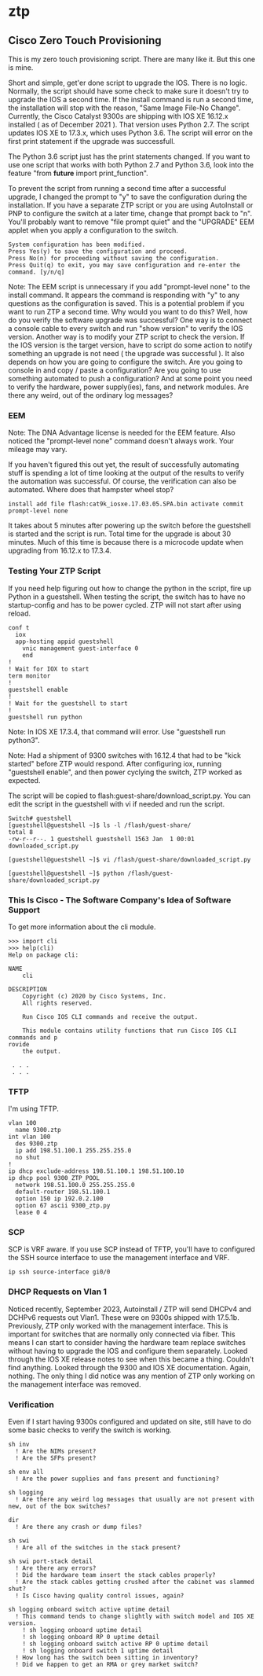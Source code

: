# ztp
## Cisco Zero Touch Provisioning

This is my zero touch provisioning script.  There are many like it.  But this one is mine.

Short and simple, get'er done script to upgrade the IOS.  There is no logic.  Normally, the script should have some check to make sure it doesn't try to upgrade the IOS a second time.  If the install command is run a second time, the installation will stop with the reason, "Same Image File-No Change".  Currently, the Cisco Catalyst 9300s are shipping with IOS XE 16.12.x installed ( as of December 2021 ).  That version uses Python 2.7.  The script updates IOS XE to 17.3.x, which uses Python 3.6.  The script will error on the first print statement if the upgrade was successfull.

The Python 3.6 script just has the print statements changed.  If you want to use one script that works with both Python 2.7 and Python 3.6, look into the feature "from __future__ import print_function".

To prevent the script from running a second time after a successful upgrade, I changed the prompt to "y" to save the configuration during the installation.  If you have a separate ZTP script or you are using AutoInstall or PNP to configure the switch at a later time, change that prompt back to "n".  You'll probably want to remove "file prompt quiet" and the "UPGRADE" EEM applet when you apply a configuration to the switch.

```
System configuration has been modified.
Press Yes(y) to save the configuration and proceed.
Press No(n) for proceeding without saving the configuration.
Press Quit(q) to exit, you may save configuration and re-enter the command. [y/n/q]
```

Note:  The EEM script is unnecessary if you add "prompt-level none" to the install command.  It appears the command is responding with "y" to any questions as the configuration is saved.  This is a potential problem if you want to run ZTP a second time.  Why would you want to do this?  Well, how do you verify the software upgrade was successful?  One way is to connect a console cable to every switch and run "show version" to verify the IOS version.  Another way is to modify your ZTP script to check the version.  If the IOS version is the target version, have to script do some action to notify something an upgrade is not need ( the upgrade was successful ).  It also depends on how you are going to configure the switch.  Are you going to console in and copy / paste a configuration?  Are you going to use something automated to push a configuration?  And at some point you need to verify the hardware, power supply(ies), fans, and network modules.  Are there any weird, out of the ordinary log messages?

### EEM

Note:  The DNA Advantage license is needed for the EEM feature.  Also noticed the "prompt-level none" command doesn't always work.  Your mileage may vary.

If you haven't figured this out yet, the result of successfully automating stuff is spending a lot of time looking at the output of the results to verify the automation was successful.  Of course, the verification can also be automated.  Where does that hampster wheel stop?

```
install add file flash:cat9k_iosxe.17.03.05.SPA.bin activate commit prompt-level none
```

It takes about 5 minutes after powering up the switch before the guestshell is started and the script is run.  Total time for the upgrade is about 30 minutes.  Much of this time is because there is a microcode update when upgrading from 16.12.x to 17.3.4.

### Testing Your ZTP Script

If you need help figuring out how to change the python in the script, fire up Python in a guestshell.  When testing the script, the switch has to have no startup-config and has to be power cycled.  ZTP will not start after using reload.

```
conf t
  iox
  app-hosting appid guestshell
    vnic management guest-interface 0
    end
!
! Wait for IOX to start
term monitor
!
guestshell enable
!
! Wait for the guestshell to start
!
guestshell run python
```

Note:  In IOS XE 17.3.4, that command will error.  Use "guestshell run python3".

Note:  Had a shipment of 9300 switches with 16.12.4 that had to be "kick started" before ZTP would respond.  After configuring iox, running "guestshell enable", and then power cyclying the switch, ZTP worked as expected. 

The script will be copied to flash:guest-share/download_script.py.  You can edit the script in the guestshell with vi if needed and run the script.

```
Switch# guestshell
[guestshell@guestshell ~]$ ls -l /flash/guest-share/
total 8
-rw-r--r--. 1 guestshell guestshell 1563 Jan  1 00:01 downloaded_script.py

[guestshell@guestshell ~]$ vi /flash/guest-share/downloaded_script.py

[guestshell@guestshell ~]$ python /flash/guest-share/downloaded_script.py
```

### This Is Cisco - The Software Company's Idea of Software Support

To get more information about the cli module.

```
>>> import cli
>>> help(cli)
Help on package cli:

NAME
    cli

DESCRIPTION
    Copyright (c) 2020 by Cisco Systems, Inc.
    All rights reserved.
    
    Run Cisco IOS CLI commands and receive the output.
    
    This module contains utility functions that run Cisco IOS CLI commands and p
rovide
    the output.

 . . .
 . . .
```

### TFTP

I'm using TFTP.  

```
vlan 100
  name 9300.ztp
int vlan 100
  des 9300.ztp
  ip add 198.51.100.1 255.255.255.0
  no shut
!
ip dhcp exclude-address 198.51.100.1 198.51.100.10
ip dhcp pool 9300_ZTP_POOL
  network 198.51.100.0 255.255.255.0
  default-router 198.51.100.1
  option 150 ip 192.0.2.100
  option 67 ascii 9300_ztp.py
  lease 0 4
```
### SCP

SCP is VRF aware.  If you use SCP instead of TFTP, you'll have to configured the SSH source interface to use the management interface and VRF.
```
ip ssh source-interface gi0/0
```
### DHCP Requests on Vlan 1

Noticed recently, September 2023, Autoinstall / ZTP will send DHCPv4 and DCHPv6 requests out Vlan1.  These were on 9300s shipped with 17.5.1b.  Previously, ZTP only worked with the management interface.  This is important for switches that are normally only connected via fiber.  This means I can start to consider having the hardware team replace switches without having to upgrade the IOS and configure them separately.  Looked through the IOS XE release notes to see when this became a thing.  Couldn't find anything.  Looked through the 9300 and IOS XE documentation.  Again, nothing.  The only thing I did notice was any mention of ZTP only working on the management interface was removed.

### Verification

Even if I start having 9300s configured and updated on site, still have to do some basic checks to verify the switch is working.

```
sh inv
  ! Are the NIMs present?
  ! Are the SFPs present?

sh env all
  ! Are the power supplies and fans present and functioning?

sh logging
  ! Are there any weird log messages that usually are not present with new, out of the box switches?

dir
  ! Are there any crash or dump files?

sh swi
  ! Are all of the switches in the stack present?

sh swi port-stack detail
  ! Are there any errors?
  ! Did the hardware team insert the stack cables properly?
  ! Are the stack cables getting crushed after the cabinet was slammed shut?
  ! Is Cisco having quality control issues, again?

sh logging onboard switch active uptime detail
  ! This command tends to change slightly with switch model and IOS XE version.
    ! sh logging onboard uptime detail
    ! sh logging onboard RP 0 uptime detail
    ! sh logging onboard switch active RP 0 uptime detail
    ! sh logging onboard switch 1 uptime detail
  ! How long has the switch been sitting in inventory?
  ! Did we happen to get an RMA or grey market switch?

```

